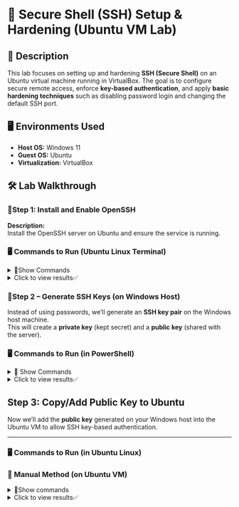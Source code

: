 # 🔐 Secure Shell (SSH) Setup & Hardening (Ubuntu VM Lab)

## 📖 Description
This lab focuses on setting up and hardening **SSH (Secure Shell)** on an Ubuntu virtual machine running in VirtualBox. The goal is to configure secure remote access, enforce **key-based authentication**, and apply **basic hardening techniques** such as disabling password login and changing the default SSH port.

## 🖥️ Environments Used
- **Host OS:** Windows 11  
- **Guest OS:** Ubuntu  
- **Virtualization:** VirtualBox  

## 🛠️ Lab Walkthrough

### 🔹Step 1: Install and Enable OpenSSH

**Description:**  
Install the OpenSSH server on Ubuntu and ensure the service is running.

### 🖥️ Commands to Run (Ubuntu Linux Terminal)
<details>
  <summary>📌Show Commands  </summary>

  ```bash
  # Update system packages
  sudo apt update && sudo apt upgrade -y

  # Install the OpenSSH server package
  sudo apt install openssh-server -y

  # Enable and start the SSH service
  sudo systemctl enable ssh
  sudo systemctl start ssh

  # Check SSH service status
  sudo systemctl status ssh
```
 </details>
  <details>
    <summary>Click to view results✅</summary>
<p align="center">✅Execution of commands resulted in SSH being active and running✅!
<img src="https://i.imgur.com/tvAz3SS.png" height="60%" width="60%" alt="SSH Setup"/>
 </details>

### 🔹Step 2 – Generate SSH Keys (on Windows Host)

Instead of using passwords, we’ll generate an **SSH key pair** on the Windows host machine.  
This will create a **private key** (kept secret) and a **public key** (shared with the server).  



### 🖥️ Commands to Run (in PowerShell)

<details>
<summary>📌 Show Commands</summary>

```powershell
# Generate a new 4096-bit RSA key pair
ssh-keygen -t rsa -b 4096
```
</details>
  <details>
    <summary>Click to view results✅</summary>
    <p>
👉 Two files are created inside your `~/.ssh/` directory:<p>
-**id_rsa** → 🔒 Private key(keep this safe, do **not** share)<p>
-**id_rsa.pub** → 🔑 Public key (this will be copied to the Ubuntu VM in Step 3)<p>
  <p align="center">
<img src="https://i.imgur.com/3pErgXH.png" height="60%" width="60%" alt="SSH Setup"/>
 </details>
 
## Step 3: Copy/Add Public Key to Ubuntu  

Now we’ll add the **public key** generated on your Windows host into the Ubuntu VM to allow SSH key-based authentication.  

---
### 🖥️ Commands to Run (in Ubuntu Linux)

### 🔑 Manual Method (on Ubuntu VM)  

<details>
  <summary>📌Show commands</summary>

```bash
# 1. Create the .ssh directory with secure permissions
mkdir -p ~/.ssh && chmod 700 ~/.ssh  

# 2. Edit or create the authorized_keys file
nano ~/.ssh/authorized_keys  

# (Paste the contents of your Windows host's id_rsa.pub here)
# Save with CTRL+O, exit with CTRL+X

# 3. Secure the authorized_keys file
chmod 600 ~/.ssh/authorized_keys
```
</details>
 <details>
  <summary>Click to view results✅</summary> 
You'll know when your in the file on your VM Lab when it looks like this: <p>
  <p align="center">
<img src="https://i.imgur.com/sC89QGH.png" height="60%" width="60%" alt="SSH Setup"/>    <p>
   <p>
After adding the SSH public key and fixing permissions, I verified the setup: <p>

```bash
ls -ld ~/.ssh
ls -l ~/.ssh/authorized_keys
```
  <p align="center">
<img src="https://i.imgur.com/U6buB5p.png" height="60%" width="60%" alt="SSH Setup"/>
 
### Permissions Explanation: <p>

.ssh directory (drwx------) → 700<p>
- d     → it’s a directory<p>
- rwx   → the owner (you) can read, write, and enter<p>
- ------ → everyone else cannot see or access<p>

authorized_keys file (-rw-------) → 600<p>
- -  → it’s a file<p>
- rw-   → the owner can read and write (manage keys)<p>
- ------ → everyone else cannot read or change it<p>

File sizes (4096 for folder, 725 for file) → just how much data is inside, not related to permissions<p>
 </details>
